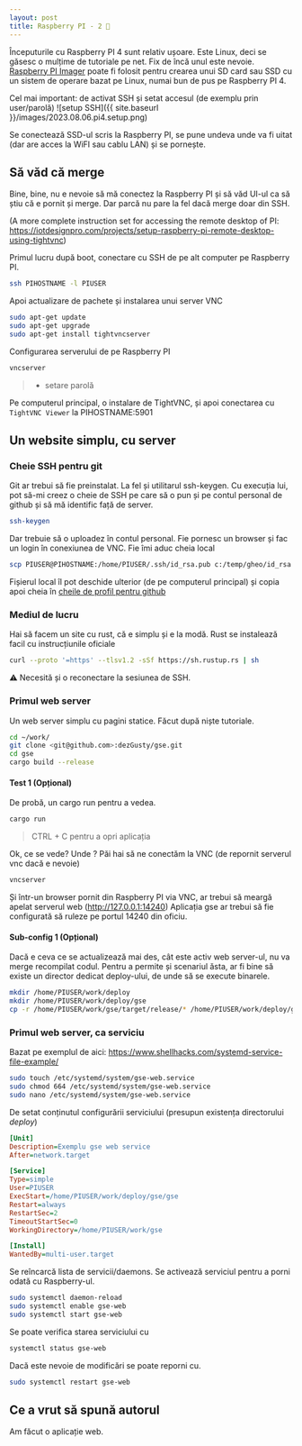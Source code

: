 ```yaml
---
layout: post
title: Raspberry PI - 2 🍒
---
```


Începuturile cu Raspberry PI 4 sunt relativ ușoare. Este Linux, deci se găsesc o mulțime de tutoriale pe net. Fix de încă unul este nevoie.
[Raspberry PI Imager](https://www.raspberrypi.com/software/) poate fi folosit pentru crearea unui SD card sau SSD cu un sistem de operare bazat pe Linux, numai bun de pus pe Raspberry PI 4.

Cel mai important: de activat SSH și setat accesul (de exemplu prin user/parolă)
![setup SSH]({{ site.baseurl }}/images/2023.08.06.pi4.setup.png)

Se conectează SSD-ul scris la Raspberry PI, se pune undeva unde va fi uitat (dar are acces la WiFI sau cablu LAN) și se pornește.

## Să văd că merge

Bine, bine, nu e nevoie să mă conectez la Raspberry PI și să văd UI-ul ca să știu că e pornit și merge.
Dar parcă nu pare la fel dacă merge doar din SSH.

(A more complete instruction set for accessing the remote desktop of PI: <https://iotdesignpro.com/projects/setup-raspberry-pi-remote-desktop-using-tightvnc>)

Primul lucru după boot, conectare cu SSH de pe alt computer pe Raspberry PI.

```sh
ssh PIHOSTNAME -l PIUSER
```

Apoi actualizare de pachete și instalarea unui server VNC

```sh
sudo apt-get update
sudo apt-get upgrade 
sudo apt-get install tightvncserver
```

Configurarea serverului de pe Raspberry PI

```sh
vncserver
```

> + setare parolă

Pe computerul principal, o instalare de TightVNC, și apoi conectarea cu `TightVNC Viewer` la PIHOSTNAME:5901

## Un website simplu, cu server

### Cheie SSH pentru git

Git ar trebui să fie preinstalat. La fel și utilitarul ssh-keygen.
Cu execuția lui, pot să-mi creez o cheie de SSH pe care să o pun și pe contul personal de github și să mă identific față de server.

```sh
ssh-keygen
```

Dar trebuie să o uploadez în contul personal.
Fie pornesc un browser și fac un login în conexiunea de VNC.
Fie îmi aduc cheia local

```sh
scp PIUSER@PIHOSTNAME:/home/PIUSER/.ssh/id_rsa.pub c:/temp/gheo/id_rsa
```

Fișierul local îl pot deschide ulterior (de pe computerul principal) și copia apoi cheia în [cheile de profil pentru github](https://github.com/settings/keys)

### Mediul de lucru

Hai să facem un site cu rust, că e simplu și e la modă.
Rust se instalează facil cu instrucțiunile oficiale

```sh
curl --proto '=https' --tlsv1.2 -sSf https://sh.rustup.rs | sh
```

⚠️ Necesită și o reconectare la sesiunea de SSH.

### Primul web server

Un web server simplu cu pagini statice. Făcut după niște tutoriale.

```sh
cd ~/work/
git clone <git@github.com>:dezGusty/gse.git
cd gse
cargo build --release
```

#### Test 1 (Opțional)

De probă, un cargo run pentru a vedea.

```sh
cargo run
```

> CTRL + C pentru a opri aplicația

Ok, ce se vede? Unde ?
Păi hai să ne conectăm la VNC (de repornit serverul vnc dacă e nevoie)

```sh
vncserver
```

Și într-un browser pornit din Raspberry PI via VNC, ar trebui să meargă apelat serverul web (<http://127.0.0.1:14240>)
Aplicația gse ar trebui să fie configurată să ruleze pe portul 14240 din oficiu.

#### Sub-config 1 (Opțional)

Dacă e ceva ce se actualizează mai des, cât este activ web server-ul, nu va merge recompilat codul.
Pentru a permite și scenariul ăsta, ar fi bine să existe un director dedicat deploy-ului, de unde să se execute binarele.

```sh
mkdir /home/PIUSER/work/deploy
mkdir /home/PIUSER/work/deploy/gse
cp -r /home/PIUSER/work/gse/target/release/* /home/PIUSER/work/deploy/gse/
```

### Primul web server, ca serviciu

Bazat pe exemplul de aici: <https://www.shellhacks.com/systemd-service-file-example/>

```sh
sudo touch /etc/systemd/system/gse-web.service
sudo chmod 664 /etc/systemd/system/gse-web.service
sudo nano /etc/systemd/system/gse-web.service
```

De setat conținutul configurării serviciului (presupun existența directorului *deploy*)

```ini
[Unit]
Description=Exemplu gse web service
After=network.target

[Service]
Type=simple
User=PIUSER
ExecStart=/home/PIUSER/work/deploy/gse/gse
Restart=always
RestartSec=2
TimeoutStartSec=0
WorkingDirectory=/home/PIUSER/work/gse

[Install]
WantedBy=multi-user.target
```

Se reîncarcă lista de servicii/daemons.
Se activează serviciul pentru a porni odată cu Raspberry-ul.

```sh
sudo systemctl daemon-reload
sudo systemctl enable gse-web
sudo systemctl start gse-web
```

Se poate verifica starea serviciului cu

```sh
systemctl status gse-web
```

Dacă este nevoie de modificări se poate reporni cu.

```sh
sudo systemctl restart gse-web
```

## Ce a vrut să spună autorul

Am făcut o aplicație web.
